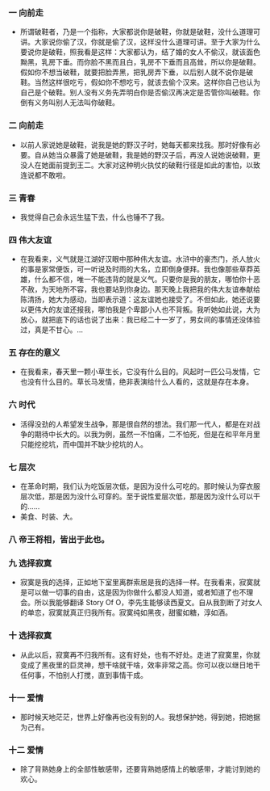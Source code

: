 ### 一 向前走
- 所谓破鞋者，乃是一个指称，大家都说你是破鞋，你就是破鞋，没什么道理可讲。大家说你偷了汉，你就是偷了汉，这样没什么道理可讲。至于大家为什么要说你是破鞋，照我看是这样：大家都认为，结了婚的女人不偷汉，就该面色黝黑，乳房下垂。而你脸不黑而且白，乳房不下垂而且高耸，所以你是破鞋。假如你不想当破鞋，就要把脸弄黑，把乳房弄下垂，以后别人就不说你是破鞋。当然这样很吃亏，假如你不想吃亏，就该去偷个汉来。这样你自己也认为自己是个破鞋。别人没有义务先弄明白你是否偷汉再决定是否管你叫破鞋。你倒有义务叫别人无法叫你破鞋。

### 二 向前走
- 以前人家说她是破鞋，说我是她的野汉子时，她每天都来找我。那时好像有必要。自从她当众暴露了她是破鞋，我是她的野汉子后，再没人说她说破鞋，更没人在她面前提到王二。大家对这种明火执仗的破鞋行径是如此的害怕，以致连说都不敢啦。

### 三 青春
- 我觉得自己会永远生猛下去，什么也锤不了我。

### 四 伟大友谊
- 在我看来，义气就是江湖好汉眼中那种伟大友谊。水浒中的豪杰门，杀人放火的事是家常便饭，可一听说及时雨的大名，立即倒身便拜。我也像那些草莽英雄，什么都不信，唯一不能违背的就是义气。只要你是我的朋友，哪怕你十恶不赦，为天地所不容，我也要站到你身边。那天晚上我把我的伟大友谊奉献给陈清扬，她大为感动，当即表示道：这友谊她也接受了。不但如此，她还说要以更伟大的友谊还报我，哪怕我是个卑鄙小人也不背叛。我听她如此说，大为放心，就把底下的话也说了出来：我已经二十一岁了，男女间的事情还没体验过，真是不甘心。...

### 五 存在的意义
- 在我看来，春天里一颗小草生长，它没有什么目的。风起时一匹公马发情，它也没有什么目的。草长马发情，绝非表演给什么人看的，这就是存在本身。

### 六 时代
- 活得没劲的人希望发生战争，那是很自然的想法。我们那一代人，都是在对战争的期待中长大的。以我为例，虽然一不怕痛，二不怕死，但是在和平年月里只能挖挖坑，而中国并不缺少挖坑的人。

### 七 层次
- 在革命时期，我们认为吃饭层次低，是因为没什么可吃的。那时候认为穿衣服层次低，那是因为没什么可穿的。至于说性爱层次低，那是因为没什么可以干的......
- 美食、时装、大。

### 八 帝王将相，皆出于此也。

### 九 选择寂寞
- 寂寞是我的选择，正如地下室里离群索居是我的选择一样。在我看来，寂寞就是可以做一切事的自由，这是因为你做什么都没人知道，或者知道了也不理会。所以我能够翻译 Story Of O，李先生能够读西夏文。自从我割断了对女人的单恋，寂寞就真正归我所有。寂寞纯如黑夜，甜蜜如糖，淳如酒。

### 十 选择寂寞
- 从此以后，寂寞再不归我所有。这有好处，也有不好处。走进了寂寞里，你就变成了黑夜里的巨灵神，想干啥就干啥，效率非常之高。你可以夜以继日地干任何事，不怕别人打搅，直到事情干成。

### 十一 爱情
- 那时候天地茫茫，世界上好像再也没有别的人。我想保护她，得到她，把她据为己有。

### 十二 爱情
- 除了背熟她身上的全部性敏感带，还要背熟她感情上的敏感带，才能讨到她的欢心。